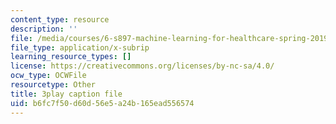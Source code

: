 ```yaml
---
content_type: resource
description: ''
file: /media/courses/6-s897-machine-learning-for-healthcare-spring-2019/b6fc7f50d60d56e5a24b165ead556574_wqI_z1yumzY.vtt
file_type: application/x-subrip
learning_resource_types: []
license: https://creativecommons.org/licenses/by-nc-sa/4.0/
ocw_type: OCWFile
resourcetype: Other
title: 3play caption file
uid: b6fc7f50-d60d-56e5-a24b-165ead556574
---
```

